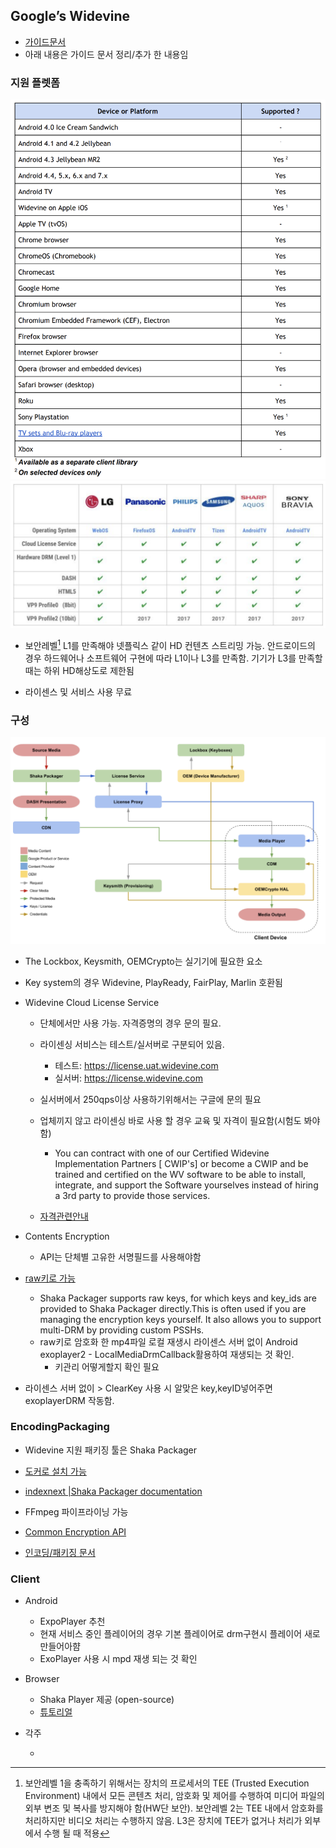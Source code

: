  ## Google’s Widevine 

* [가이드문서](https://storage.googleapis.com/wvdocs/Widevine_DRM_Getting_Started.pdf)
* 아래 내용은 가이드 문서 정리/추가 한 내용임
  
### 지원 플렛폼
  ![지원 플렛폼](../res/widevine_device.png)
  ![지원 플렛폼2](../res/widevine_device2.png)

* 보안레벨[^3] L1를 만족해야 넷플릭스 같이 HD 컨텐츠 스트리밍 가능. 안드로이드의 경우 하드웨어나 소프트웨어 구현에 따라 L1이나 L3를 만족함. 기기가 L3를 만족할때는 하위 HD해상도로 제한됨
  
* 라이센스 및 서비스 사용 무료

### 구성
  ![Ecosystem](../res/ecosystem.png)

* The Lockbox, Keysmith, OEMCrypto는 실기기에 필요한 요소
* Key system의 경우 Widevine, PlayReady, FairPlay, Marlin 호환됨
* Widevine Cloud License Service
    *  단체에서만 사용 가능. 자격증명의 경우 문의 필요.
    * 라이센싱 서비스는 테스트/실서버로 구분되어 있음.
        * 테스트:  https://license.uat.widevine.com
        * 실서버:  https://license.widevine.com
    * 실서버에서 250qps이상 사용하기위해서는 구글에 문의 필요
    * 업체끼지 않고 라이센싱 바로 사용 할 경우 교육 및 자격이 필요함(시험도 봐야함)
        *  You can contract with one of our Certified Widevine Implementation Partners [ CWIP's] or become a CWIP and be  trained and certified on the WV software to be able to install, integrate, and support the Software yourselves instead of hiring a 3rd party to provide those services.

    * [자격관련안내](../res/CWIP_Program_2018.pdf)

* Contents Encryption
    * API는 단체별 고유한 서명필드를 사용해야함

* [raw키로 가능](https://google.github.io/shaka-packager/html/tutorials/raw_key.html)
    * Shaka Packager supports raw keys, for which keys and key_ids are provided to Shaka Packager directly.This is often used if you are managing the encryption keys yourself. It also allows you to support multi-DRM by providing custom PSSHs.
    * raw키로 암호화 한 mp4파일 로컬 재생시 라이센스 서버 없이 Android exoplayer2 - LocalMediaDrmCallback활용하여 재생되는 것 확인.
        * 키관리 어떻게할지 확인 필요 

* 라이센스 서버 없이 > ClearKey 사용 시 알맞은 key,keyID넣어주면 exoplayerDRM 작동함.


### EncodingPackaging

* Widevine 지원 패키징 툴은 Shaka Packager
* [도커로 설치 가능](https://github.com/google/shaka-packager/blob/master/docs/source/docker_instructions.md)
  
* [indexnext |Shaka Packager documentation](https://google.github.io/shaka-packager/html/index.html)
* FFmpeg 파이프라이닝 가능

* [Common Encryption API](https://storage.googleapis.com/wvdocs/Widevine_DRM_Encryption_API.pdf)
* [인코딩/패키징 문서](https://storage.googleapis.com/wvdocs/Widevine_DRM_Encoding_and_Packaging.pdf)


### Client
* Android
    * ExpoPlayer 추천
    * 현재 서비스 중인 플레이어의 경우 기본 플레이어로 drm구현시 플레이어 새로 만들어아햠
    * ExoPlayer 사용 시 mpd 재생 되는 것 확인
  
* Browser
    * Shaka Player 제공 (open-source)
    * [튜토리얼](https://shaka-player-demo.appspot.com/docs/api/index.html)




* 각주
  - [^3]: 보안레벨 1을 충족하기 위해서는 장치의 프로세서의 TEE (Trusted Execution Environment) 내에서 모든 콘텐츠 처리, 암호화 및 제어를 수행하여 미디어 파일의 외부 변조 및 복사를 방지해야 함(HW단 보안). 보안레벨 2는 TEE 내에서 암호화를 처리하지만 비디오 처리는 수행하지 않음. L3은 장치에 TEE가 없거나 처리가 외부에서 수행 될 때 적용